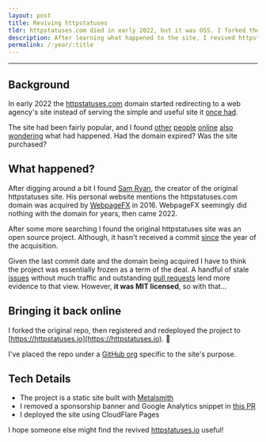 ```yaml
---
layout: post
title: Reviving httpstatuses
tldr: httpstatuses.com died in early 2022, but it was OSS. I forked the project and redeployed to <a href="https://httpstatuses.io">httpstatuses.io</a>.
description: After learning what happened to the site, I revived httpstatuses on a new domain.
permalink: /:year/:title
---
```


---

## Background

In early 2022 the [httpstatuses.com](https://httpstatuses.com/) domain started redirecting to a web agency's site instead of serving the simple and useful site it [once had](https://web.archive.org/web/20220208004002/https://httpstatuses.com/).

The site had been fairly popular, and I found [other](https://twitter.com/_elpete/status/1502013465526890498?s=20&t=3L-2nqwcv3Ri4LGDuhvlpw) [people](https://twitter.com/davidbiesack/status/1512462684587012098?s=20&t=3L-2nqwcv3Ri4LGDuhvlpw) [online](https://news.ycombinator.com/item?id=30605110) [also](https://github.com/rmaake1/httpstatuses/issues/75) [wondering](https://news.ycombinator.com/item?id=30640630) what had happened. Had the domain expired? Was the site purchased?

## What happened?

After digging around a bit I found [Sam Ryan](https://samryan.co.uk/), the creator of the original httpstatuses site. His personal website mentions the httpstatuses.com domain was acquired by [WebpageFX](https://www.webfx.com/) in 2016. WebpageFX seemingly did nothing with the domain for years, then came 2022.

After some more searching I found the original httpstatuses site was an open source project. Although, it hasn't received a commit [since](https://github.com/rmaake1/httpstatuses/commit/5c0cdbcbf2be4f7f4036d363f63e4dd6230755c9) the year of the acquisition.

Given the last commit date and the domain being acquired I have to think the project was essentially frozen as a term of the deal. A handful of stale [issues](https://github.com/rmaake1/httpstatuses/issues) without much traffic and outstanding [pull requests](https://github.com/rmaake1/httpstatuses/pulls) lend more evidence to that view. However, **it was MIT licensed**, so with that...

## Bringing it back online

I forked the original repo, then registered and redeployed the project to [https://httpstatuses.io](https://httpstatuses.io). 🎉

I've placed the repo under a [GitHub org](https://github.com/httpstatuses) specific to the site's purpose.

## Tech Details

- The project is a static site built with [Metalsmith](https://www.metalsmith.io/)
- I removed a sponsorship banner and Google Analytics snippet in [this PR](https://github.com/httpstatuses/httpstatuses/pull/1)
- I deployed the site using CloudFlare Pages

I hope someone else might find the revived [httpstatuses.io](https://httpstatuses.io) useful!